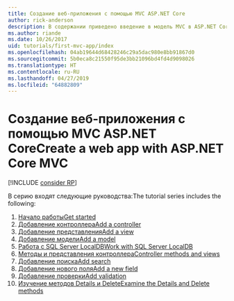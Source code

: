 ```yaml
---
title: Создание веб-приложения с помощью MVC ASP.NET Core
author: rick-anderson
description: В содержании приведено введение в модель MVC в ASP.NET Core.
ms.author: riande
ms.date: 10/26/2017
uid: tutorials/first-mvc-app/index
ms.openlocfilehash: 04ab19644d68428246c29a5dac980e8bb91867d0
ms.sourcegitcommit: 5b0eca8c21550f95de3bb21096bd4fd4d9098026
ms.translationtype: HT
ms.contentlocale: ru-RU
ms.lasthandoff: 04/27/2019
ms.locfileid: "64882809"
---
```

# <a name="create-a-web-app-with-aspnet-core-mvc"></a><span data-ttu-id="9b542-103">Создание веб-приложения с помощью MVC ASP.NET Core</span><span class="sxs-lookup"><span data-stu-id="9b542-103">Create a web app with ASP.NET Core MVC</span></span>

[!INCLUDE [consider RP](~/includes/razor.md)]

<span data-ttu-id="9b542-104">В серию входят следующие руководства:</span><span class="sxs-lookup"><span data-stu-id="9b542-104">The tutorial series includes the following:</span></span>

1. [<span data-ttu-id="9b542-105">Начало работы</span><span class="sxs-lookup"><span data-stu-id="9b542-105">Get started</span></span>](start-mvc.md)
1. [<span data-ttu-id="9b542-106">Добавление контроллера</span><span class="sxs-lookup"><span data-stu-id="9b542-106">Add a controller</span></span>](adding-controller.md)
1. [<span data-ttu-id="9b542-107">Добавление представления</span><span class="sxs-lookup"><span data-stu-id="9b542-107">Add a view</span></span>](adding-view.md)
1. [<span data-ttu-id="9b542-108">Добавление модели</span><span class="sxs-lookup"><span data-stu-id="9b542-108">Add a model</span></span>](adding-model.md)
1. [<span data-ttu-id="9b542-109">Работа с SQL Server LocalDB</span><span class="sxs-lookup"><span data-stu-id="9b542-109">Work with SQL Server LocalDB</span></span>](working-with-sql.md)
1. [<span data-ttu-id="9b542-110">Методы и представления контроллера</span><span class="sxs-lookup"><span data-stu-id="9b542-110">Controller methods and views</span></span>](controller-methods-views.md)
1. [<span data-ttu-id="9b542-111">Добавление поиска</span><span class="sxs-lookup"><span data-stu-id="9b542-111">Add search</span></span>](search.md)
1. [<span data-ttu-id="9b542-112">Добавление нового поля</span><span class="sxs-lookup"><span data-stu-id="9b542-112">Add a new field</span></span>](new-field.md)
1. [<span data-ttu-id="9b542-113">Добавление проверки</span><span class="sxs-lookup"><span data-stu-id="9b542-113">Add validation</span></span>](validation.md)
1. [<span data-ttu-id="9b542-114">Изучение методов Details и Delete</span><span class="sxs-lookup"><span data-stu-id="9b542-114">Examine the Details and Delete methods</span></span>](details.md)
